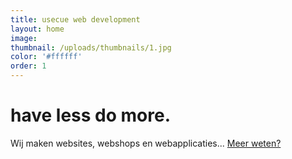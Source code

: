 ```yaml
---
title: usecue web development
layout: home
image:
thumbnail: /uploads/thumbnails/1.jpg
color: '#ffffff'
order: 1
---
```



# have less do more.

Wij maken websites, webshops en webapplicaties... [Meer weten?](/contact)